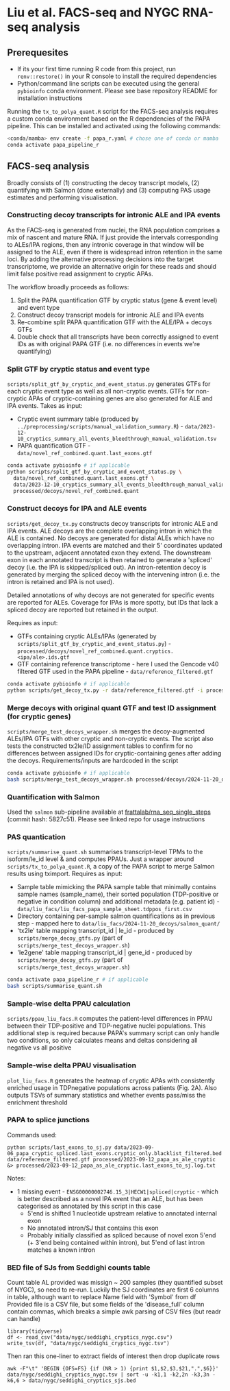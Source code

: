 # Liu et al. FACS-seq and NYGC RNA-seq analysis

## Prerequesites

- If its your first time running R code from this project, run `renv::restore()` in your R console to install the required dependencies
- Python/command line scripts can be executed using the general `pybioinfo` conda environment. Please see base repository README for installation instructions

Running the `tx_to_polya_quant.R` script for the FACS-seq analysis requires a custom conda environment based on the R dependencies of the PAPA pipeline. This can be installed and activated using the following commands:

```bash
<conda/mamba> env create -f papa_r.yaml # chose one of conda or mamba
conda activate papa_pipeline_r
```

## FACS-seq analysis

Broadly consists of (1) constructing the decoy transcript models, (2) quantifying with Salmon (done externally) and (3) computing PAS usage estimates and performing visualisation.

### Constructing decoy transcripts for intronic ALE and IPA events

As the FACS-seq is generated from nuclei, the RNA population comprises a mix of nascent and mature RNA. If just provide the intervals corresponding to ALEs/IPA regions, then any intronic coverage in that window will be assigned to the ALE, even if there is widespread intron retention in the same loci. By adding the alternative processing decisions into the target transcriptome, we provide an alternative origin for these reads and should limit false positive read assignment to cryptic APAs.

The workflow broadly proceeds as follows:

1. Split the PAPA quantification GTF by cryptic status (gene & event level) and event type
2. Construct decoy transcript models for intronic ALE and IPA events
3. Re-combine split PAPA quantification GTF with the ALE/IPA + decoys GTFs
4. Double check that all transcripts have been correctly assigned to event IDs as with original PAPA GTF (i.e. no differences in events we're quantifying)

### Split GTF by cryptic status and event type

`scripts/split_gtf_by_cryptic_and_event_status.py` generates GTFs for each cryptic event type as well as all non-cryptic events. GTFs for non-cryptic APAs of cryptic-containing genes are also generated for ALE and IPA events. Takes as input:

- Cryptic event summary table (produced by `../preprocessing/scripts/manual_validation_summary.R`) - `data/2023-12-10_cryptics_summary_all_events_bleedthrough_manual_validation.tsv`
- PAPA quantification GTF - `data/novel_ref_combined.quant.last_exons.gtf`


```bash
conda activate pybioinfo # if applicable
python scripts/split_gtf_by_cryptic_and_event_status.py \
  data/novel_ref_combined.quant.last_exons.gtf \
  data/2023-12-10_cryptics_summary_all_events_bleedthrough_manual_validation.tsv \
  processed/decoys/novel_ref_combined.quant
```

### Construct decoys for IPA and ALE events

`scripts/get_decoy_tx.py` constructs decoy transcripts for intronic ALE and IPA events. ALE decoys are the complete overlapping intron in which the ALE is contained. No decoys are generated for distal ALEs which have no overlapping intron. IPA events are matched and their 5' coordinates updated to the upstream, adjacent annotated exon they extend. The downstream exon in each annotated transcript is then retained to generate a 'spliced' decoy (i.e. the IPA is skipped/spliced out). An intron-retention decoy is generated by merging the spliced decoy with the intervening intron (i.e. the intron is retained and IPA is not used).

Detailed annotations of why decoys are not generated for specific events are reported for ALEs. Coverage for IPAs is more spotty, but IDs that lack a spliced decoy are reported but retained in the output.

Requires as input:

- GTFs containing cryptic ALEs/IPAs (generated by `scripts/split_gtf_by_cryptic_and_event_status.py`) - `processed/decoys/novel_ref_combined.quant.cryptics.<ipa/ale>.ids.gtf`
- GTF containing reference transcriptome - here I used the Gencode v40 filtered GTF used in the PAPA pipeline - `data/reference_filtered.gtf`

```bash
conda activate pybioinfo # if applicable
python scripts/get_decoy_tx.py -r data/reference_filtered.gtf -i processed/decoys/novel_ref_combined.quant.cryptics.ipa.ids.gtf -a processed/decoys/novel_ref_combined.quant.cryptics.ale.ids.gtf -o processed/decoys/2024-11-20_cryptics_plus_decoys &> processed/decoys/2024-10-20_get_decoy_tx.log.stderr.txt
```

### Merge decoys with original quant GTF and test ID assignment (for cryptic genes)

`scripts/merge_test_decoys_wrapper.sh` merges the decoy-augmented ALEs/IPA GTFs with other cryptic and non-cryptic events. The script also tests the constructed tx2le/ID assignment tables to confirm for no differences between assigned IDs for cryptic-containing genes after adding the decoys. Requirements/inputs are hardcoded in the script

```bash
conda activate pybioinfo # if applicable
bash scripts/merge_test_decoys_wrapper.sh processed/decoys/2024-11-20_decoys_novel_ref_combined.quant &> processed/decoys/2024-11-20_merge_test_decoys_wrapper.log.txt
```

### Quantification with Salmon

Used the `salmon` sub-pipeline available at [frattalab/rna_seq_single_steps](https://github.com/frattalab/rna_seq_single_steps) (commit hash: 5827c51). Please see linked repo for usage instructions

### PAS quantication

`scripts/summarise_quant.sh` summarises transcript-level TPMs to the isoform/le_id level & and computes PPAUs. Just a wrapper around `scripts/tx_to_polya_quant.R`, a copy of the PAPA script to merge Salmon results using tximport. Requires as input:

- Sample table mimicking the PAPA sample table that minimally contains sample names (sample_name), their sorted population (TDP-positive or negative in condition column) and additional metadata (e.g. patient id) - `data/liu_facs/liu_facs_papa_sample_sheet.tdppos_first.csv`
- Directory containing per-sample salmon quantifications as in previous step - mapped here to `data/liu_facs/2024-11-20_decoys/salmon_quant/`
- 'tx2le' table mapping transcript_id | le_id - produced by `scripts/merge_decoy_gtfs.py` (part of `scripts/merge_test_decoys_wrapper.sh`)
- 'le2gene' table mapping transcript_id | gene_id - produced by `scripts/merge_decoy_gtfs.py` (part of `scripts/merge_test_decoys_wrapper.sh`)

```bash
conda activate papa_pipeline_r # if applicable
bash scripts/summarise_quant.sh
```

### Sample-wise delta PPAU calculation

`scripts/ppau_liu_facs.R` computes the patient-level differences in PPAU between their TDP-positive and TDP-negative nuclei populations. This additional step is required because PAPA's summary script can only handle two conditions, so only calculates means and deltas considering all negative vs all positive

### Sample-wise delta PPAU visualisation

`plot_liu_facs.R` generates the heatmap of cryptic APAs with consistently enriched usage in TDPnegative populations across patients (Fig. 2A). Also outputs TSVs of summary statistics and whether events pass/miss the enrichment threshold

### PAPA to splice junctions


Commands used:

`python scripts/last_exons_to_sj.py data/2023-09-06_papa_cryptic_spliced.last_exons.cryptic_only.blacklist_filtered.bed data/reference_filtered.gtf processed/2023-09-12_papa_as_ale_cryptic &> processed/2023-09-12_papa_as_ale_cryptic.last_exons_to_sj.log.txt`

Notes: 

- 1 missing event - `ENSG00000002746.15_3|HECW1|spliced|cryptic` - which is better described as a novel IPA event that an ALE, but has been categorised as annotated by this script in this case 
  - 5'end is shifted 1 nucleotide upstream relative to annotated internal exon
  - No annotated intron/SJ that contains this exon
  - Probably initially classified as spliced because of novel exon 5'end (+ 3'end being contained within intron), but 5'end of last intron matches a known intron

### BED file of SJs from Seddighi counts table

Count table AL provided was missign ~ 200 samples (they quantified subset of NYGC), so need to re-run.
Luckily the SJ coordinates are first 6 columns in table, although want to replace Name field with 'Symbol' from df
Provided file is a CSV file, but some fields of the 'disease_full' column contain commas, which breaks a simple awk parsing of CSV files (but readr can handle)

```{r}
library(tidyverse)
df <- read_csv("data/nygc/seddighi_cryptics_nygc.csv")
write_tsv(df, "data/nygc/seddighi_cryptics_nygc.tsv")
``` 

Then ran this one-liner to extract fields of interest then drop duplicate rows

`awk -F"\t" 'BEGIN {OFS=FS} {if (NR > 1) {print $1,$2,$3,$21,".",$6}}' data/nygc/seddighi_cryptics_nygc.tsv | sort -u -k1,1 -k2,2n -k3,3n -k6,6 > data/nygc/seddighi_cryptics_sjs.bed`

